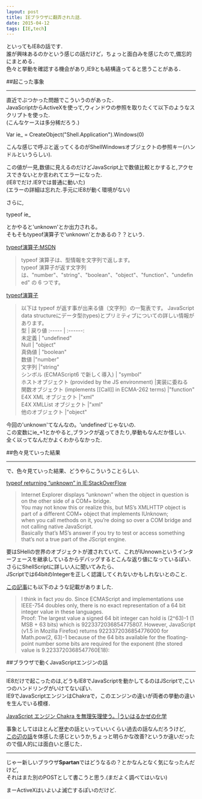 ```yaml
---
layout: post
title: IEブラウザに翻弄された話．
date: 2015-04-12
tags: [IE,tech]
---
```


といってもIE8の話です.  
誰が興味あるのかという感じの話だけど，ちょっと面白みを感じたので,備忘的にまとめる．  
色々と挙動を確認する機会があり,IE9とも結構違ってると思うことがある．  
  
##起こった事象  
***
直近でぶつかった問題でこういうのがあった．  
JavaScriptからActiveXを使って,ウィンドウの参照を取りたくて以下のようなスクリプトを使った.  
(こんなケースは多分稀だろう.)
  
Var ie_ = CreateObject("Shell.Application").Windows(0)  
  
こんな感じで呼ぶと返ってくるのがShellWindowsオブジェクトの参照キー(ハンドルというらしい).  
  
この値が一見,数値に見えるのだけどJavaScript上で数値比較とかすると,アクセスできないとか言われてエラーになった.  
(IE8でだけ.IE9では普通に動いた)  
(エラーの詳細は忘れた.手元にIE8が動く環境がない)  
  
さらに,  
  
typeof ie_   
  
とかやると'unknown'とか出力される。  
そもそもtypeof演算子で'unknown'とかあるの？？という.  
  
  
[typeof演算子:MSDN](https://msdn.microsoft.com/ja-jp/library/ie/259s7zc1%28v=vs.94%29.aspx)   

>typeof 演算子は、型情報を文字列で返します。  
>typeof 演算子が返す文字列は、"number"、"string"、"boolean"、"object"、"function"、"undefined" の 6 つです。   

[typeof演算子](https://developer.mozilla.org/ja/docs/Web/JavaScript/Reference/Operators/typeof)   
  
>以下は typeof が返す事が出来る値（文字列）の一覧表です。 JavaScript data   structureにデータ型(types)とプリミティブについての詳しい情報があります。  
型 | 戻り値 
:----- | :------:  
未定義   | "undefined"  
Null   | "object"  
真偽値   | "boolean"  
数値 	|"number"  
文字列 	|"string"  
シンボル (ECMAScript6 で新しく導入) |	"symbol"  
ホストオブジェクト (provided by the JS environment) |実装に委ねる    
関数オブジェクト (implements [[Call]] in ECMA-262 terms) 	|"function"    
E4X XML オブジェクト 	|"xml"  
E4X XMLList オブジェクト 	|"xml"  
他のオブジェクト 	|"object"  
  
    
今回の'unknown'てなんなの。'undefined'じゃないの.  
この変数にie_+1とかやると,ブランクが返ってきたり,挙動もなんだか怪しい.  
全く以ってなんだかよくわからなかった.  
  
  
##色々見ていった結果  
***
  
で、色々見ていった結果、どうやらこういうことらしい.  
  
[typeof returning “unknown” in IE:StackOverFlow](http://stackoverflow.com/questions/10982739/typeof-returning-unknown-in-ie)   
  
>Internet Explorer displays “unknown” when the object in question is on the other side of a COM+ bridge.   
>You may not know this or realize this, but MS’s XMLHTTP object is part of a different COM+ object that implements IUnknown;  
>when you call methods on it, you’re doing so over a COM bridge and not calling native JavaScript.  
>Basically that’s MS’s answer if you try to test or access something that’s not a true part of the JScript engine.  
  
要はSHellの世界のオブジェクトが渡されていて、これがIUnnownというインターフェースを継承しているからデバッグするとこんな返り値になっているぽい.  
さらにShellScriptに詳しい人に聞いてみたら、  
JScriptでは64bitのIntegerを正しく認識してくれないかもしれないとのこと.  
  
[この記事](http://bytes.com/topic/javascript/answers/146461-int64-method-com-into-javascript)にも以下のような記載がありました.

>I think in fact *you* do. Since ECMAScript and implementations use
IEEE-754 doubles only, there is no exact representation of a 64 bit
integer value in these languages.  
> Proof: The largest value a signed
64 bit integer can hold is (2^63)-1 (1 MSB + 63 bits) which is
9223372036854775807. However, JavaScript (v1.5 in Mozilla Firefox)
returns 9223372036854776000 for Math.pow(2, 63)-1 because of the 64
bits available for the floating-point number some bits are required
for the exponent (the stored value is 9.2233720368547760E18):
  
  
##ブラウザで動くJavaScriptエンジンの話    
***

IE8だけで起こったのは,どうもIE8でJavaScriptを動かしてるのはJScriptで,こいつのハンドリングがいけてないぽい.  
IE9でJavaScriptエンジンはChakraで，このエンジンの違いが両者の挙動の違いを生んでいる模様．  
  
[JavaScript エンジン Chakra を無理矢理使う。|ういはるかぜの化学](https://subtech.g.hatena.ne.jp/mayuki/20111216/1324015296)   
  

事象としてはほとんど歴史の話といっていいくらい過去の話なんだろうけど,  
[この辺の話](http://ja.wikipedia.org/wiki/%E3%83%96%E3%83%A9%E3%82%A6%E3%82%B6%E6%88%A6%E4%BA%89#.E7.AC.AC.E4.BA.8C.E6.AC.A1.E3.83.96.E3.83.A9.E3.82.A6.E3.82.B6.E6.88.A6.E4.BA.89)を体感した感じというか,ちょっと明らかな改善?というか違いだったので個人的には面白いと感じた．  
  
***  
  
  
じゃー新しいブラウザ**Spartan**ではどうなるの？とかなんとなく気になったんだけど,  
それはまた別のPOSTとして書こうと思う.(まだよく調べてはいない)  
  
まーActiveXはいよいよ滅亡するぽいのだけど. 
